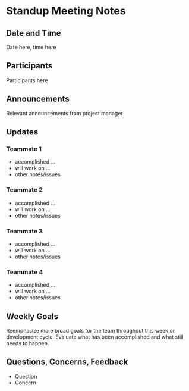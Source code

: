 # Standup Meeting Notes

## Date and Time
Date here, time here

## Participants
Participants here

## Announcements
Relevant announcements from project manager

## Updates 
### Teammate 1
- accomplished ...
- will work on ...
- other notes/issues 

### Teammate 2
- accomplished ...
- will work on ...
- other notes/issues

### Teammate 3
- accomplished ...
- will work on ...
- other notes/issues 

### Teammate 4
- accomplished ...
- will work on ...
- other notes/issues 

## Weekly Goals
Reemphasize more broad goals for the team throughout this week or development cycle. Evaluate what has been accomplished and what still needs to happen.

## Questions, Concerns, Feedback
- Question
- Concern